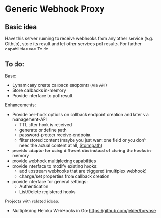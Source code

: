 # Generic Webhook Proxy 

## Basic idea
Have this server running to receive webhooks from any other service (e.g. Github), store its result and let other services poll results. For further capabilities see To do.

## To do:
Base:
- Dynamically create callback endpoints (via API)
- Store callbacks in-memory
- Provide interface to poll result

Enhancements:
- Provide per-hook options on callback endpoint creation and later via management-API
  - TTL after hook is received
  - generate or define path
  - password-protect receive-endpoint
  - filter stored content (maybe you just want one field or you don't need the actual content at all, [Stormpath](https://stormpath.com/blog/linking-and-resource-expansion-rest-api-tips))
- provide adapter for using different dbs instead of storing the hooks in-memory
- provide webhook multiplexing capabilities
- provide interface to modify existing hooks:
  - add upstream webhooks that are triggered (multiplex webhook)
  - change/set properties from callback creation
- provide interface for general settings:
  - Authentication
  - List/Delete registered hooks

Projects with related ideas:
- Multiplexing Heroku WebHooks in Go: https://github.com/jelder/bownse
